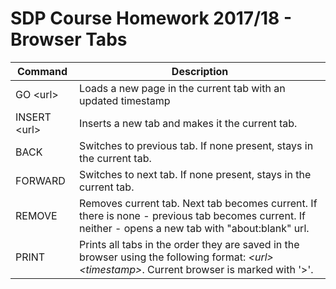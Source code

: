 # SDP Course Homework 2017/18 - Browser Tabs

| Command | Description |
----------|-------------|
|GO  \<url> | Loads a new page in the current tab with an updated timestamp|
INSERT \<url>| Inserts a new tab and makes it the current tab. |
BACK | Switches to previous tab. If none present, stays in the current tab. |
FORWARD | Switches to next tab. If none present, stays in the current tab. |
REMOVE | Removes current tab. Next tab becomes current. If there is none - previous tab becomes current. If neither - opens a new tab with "about:blank" url.|
PRINT | Prints all tabs in the order they are saved in the browser using the following format: *\<url> \<timestamp>*. Current browser is marked with '>'.|

